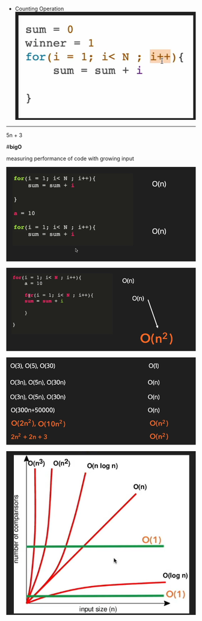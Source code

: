  - Counting Operation 
![img.png](img.png)
___
5n + 3

#**bigO**

measuring performance of code with growing input 

![img_1.png](img_1.png)

![img_2.png](img_2.png)

![img_3.png](img_3.png)

![img_4.png](img_4.png)


